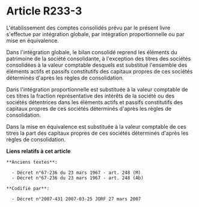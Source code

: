 # Article R233-3

L'établissement des comptes consolidés prévu par le présent livre s'effectue par intégration globale, par intégration
proportionnelle ou par mise en équivalence.

Dans l'intégration globale, le bilan consolidé reprend les éléments du patrimoine de la société consolidante, à l'exception
des titres des sociétés consolidées à la valeur comptable desquels est substitué l'ensemble des éléments actifs et passifs
constitutifs des capitaux propres de ces sociétés déterminés d'après les règles de consolidation.

Dans l'intégration proportionnelle est substituée à la valeur comptable de ces titres la fraction représentative des intérêts
de la société ou des sociétés détentrices dans les éléments actifs et passifs constitutifs des capitaux propres de ces
sociétés déterminés d'après les règles de consolidation.

Dans la mise en équivalence est substituée à la valeur comptable de ces titres la part des capitaux propres de ces sociétés
déterminés d'après les règles de consolidation.

**Liens relatifs à cet article**

	**Anciens textes**:

	  - Décret n°67-236 du 23 mars 1967 - art. 248 (M)
	  - Décret n°67-236 du 23 mars 1967 - art. 248 (Ab)

	**Codifié par**:

	  - Décret n°2007-431 2007-03-25 JORF 27 mars 2007
